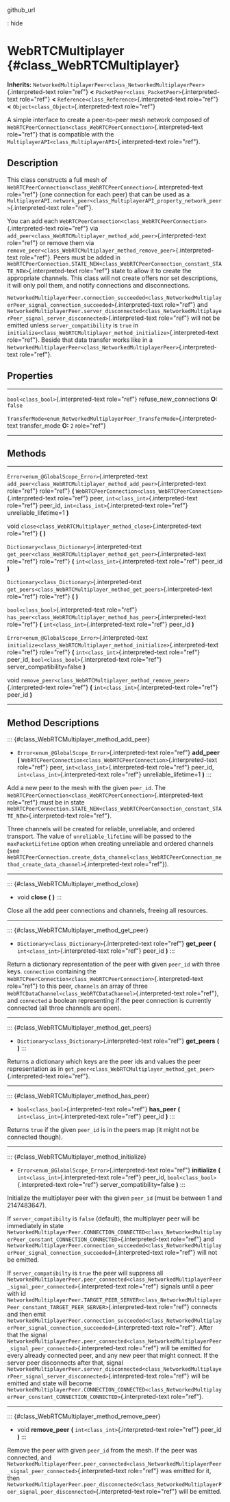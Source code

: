 github\_url

:   hide

WebRTCMultiplayer {#class_WebRTCMultiplayer}
=================

**Inherits:**
`NetworkedMultiplayerPeer<class_NetworkedMultiplayerPeer>`{.interpreted-text
role="ref"} **\<** `PacketPeer<class_PacketPeer>`{.interpreted-text
role="ref"} **\<** `Reference<class_Reference>`{.interpreted-text
role="ref"} **\<** `Object<class_Object>`{.interpreted-text role="ref"}

A simple interface to create a peer-to-peer mesh network composed of
`WebRTCPeerConnection<class_WebRTCPeerConnection>`{.interpreted-text
role="ref"} that is compatible with the
`MultiplayerAPI<class_MultiplayerAPI>`{.interpreted-text role="ref"}.

Description
-----------

This class constructs a full mesh of
`WebRTCPeerConnection<class_WebRTCPeerConnection>`{.interpreted-text
role="ref"} (one connection for each peer) that can be used as a
`MultiplayerAPI.network_peer<class_MultiplayerAPI_property_network_peer>`{.interpreted-text
role="ref"}.

You can add each
`WebRTCPeerConnection<class_WebRTCPeerConnection>`{.interpreted-text
role="ref"} via
`add_peer<class_WebRTCMultiplayer_method_add_peer>`{.interpreted-text
role="ref"} or remove them via
`remove_peer<class_WebRTCMultiplayer_method_remove_peer>`{.interpreted-text
role="ref"}. Peers must be added in
`WebRTCPeerConnection.STATE_NEW<class_WebRTCPeerConnection_constant_STATE_NEW>`{.interpreted-text
role="ref"} state to allow it to create the appropriate channels. This
class will not create offers nor set descriptions, it will only poll
them, and notify connections and disconnections.

`NetworkedMultiplayerPeer.connection_succeeded<class_NetworkedMultiplayerPeer_signal_connection_succeeded>`{.interpreted-text
role="ref"} and
`NetworkedMultiplayerPeer.server_disconnected<class_NetworkedMultiplayerPeer_signal_server_disconnected>`{.interpreted-text
role="ref"} will not be emitted unless `server_compatibility` is `true`
in
`initialize<class_WebRTCMultiplayer_method_initialize>`{.interpreted-text
role="ref"}. Beside that data transfer works like in a
`NetworkedMultiplayerPeer<class_NetworkedMultiplayerPeer>`{.interpreted-text
role="ref"}.

Properties
----------

  ------------------------------------------------------------------------------ -------------------------- ------------
  `bool<class_bool>`{.interpreted-text role="ref"}                               refuse\_new\_connections   **O:**
                                                                                                            `false`

  `TransferMode<enum_NetworkedMultiplayerPeer_TransferMode>`{.interpreted-text   transfer\_mode             **O:** `2`
  role="ref"}                                                                                               
  ------------------------------------------------------------------------------ -------------------------- ------------

Methods
-------

  ---------------------------------------------------- -----------------------------------------------------------------------------
  `Error<enum_@GlobalScope_Error>`{.interpreted-text   `add_peer<class_WebRTCMultiplayer_method_add_peer>`{.interpreted-text
  role="ref"}                                          role="ref"} **(**
                                                       `WebRTCPeerConnection<class_WebRTCPeerConnection>`{.interpreted-text
                                                       role="ref"} peer, `int<class_int>`{.interpreted-text role="ref"} peer\_id,
                                                       `int<class_int>`{.interpreted-text role="ref"} unreliable\_lifetime=1 **)**

  void                                                 `close<class_WebRTCMultiplayer_method_close>`{.interpreted-text role="ref"}
                                                       **(** **)**

  `Dictionary<class_Dictionary>`{.interpreted-text     `get_peer<class_WebRTCMultiplayer_method_get_peer>`{.interpreted-text
  role="ref"}                                          role="ref"} **(** `int<class_int>`{.interpreted-text role="ref"} peer\_id
                                                       **)**

  `Dictionary<class_Dictionary>`{.interpreted-text     `get_peers<class_WebRTCMultiplayer_method_get_peers>`{.interpreted-text
  role="ref"}                                          role="ref"} **(** **)**

  `bool<class_bool>`{.interpreted-text role="ref"}     `has_peer<class_WebRTCMultiplayer_method_has_peer>`{.interpreted-text
                                                       role="ref"} **(** `int<class_int>`{.interpreted-text role="ref"} peer\_id
                                                       **)**

  `Error<enum_@GlobalScope_Error>`{.interpreted-text   `initialize<class_WebRTCMultiplayer_method_initialize>`{.interpreted-text
  role="ref"}                                          role="ref"} **(** `int<class_int>`{.interpreted-text role="ref"} peer\_id,
                                                       `bool<class_bool>`{.interpreted-text role="ref"} server\_compatibility=false
                                                       **)**

  void                                                 `remove_peer<class_WebRTCMultiplayer_method_remove_peer>`{.interpreted-text
                                                       role="ref"} **(** `int<class_int>`{.interpreted-text role="ref"} peer\_id
                                                       **)**
  ---------------------------------------------------- -----------------------------------------------------------------------------

Method Descriptions
-------------------

::: {#class_WebRTCMultiplayer_method_add_peer}
-   `Error<enum_@GlobalScope_Error>`{.interpreted-text role="ref"}
    **add\_peer** **(**
    `WebRTCPeerConnection<class_WebRTCPeerConnection>`{.interpreted-text
    role="ref"} peer, `int<class_int>`{.interpreted-text role="ref"}
    peer\_id, `int<class_int>`{.interpreted-text role="ref"}
    unreliable\_lifetime=1 **)**
:::

Add a new peer to the mesh with the given `peer_id`. The
`WebRTCPeerConnection<class_WebRTCPeerConnection>`{.interpreted-text
role="ref"} must be in state
`WebRTCPeerConnection.STATE_NEW<class_WebRTCPeerConnection_constant_STATE_NEW>`{.interpreted-text
role="ref"}.

Three channels will be created for reliable, unreliable, and ordered
transport. The value of `unreliable_lifetime` will be passed to the
`maxPacketLifetime` option when creating unreliable and ordered channels
(see
`WebRTCPeerConnection.create_data_channel<class_WebRTCPeerConnection_method_create_data_channel>`{.interpreted-text
role="ref"}).

------------------------------------------------------------------------

::: {#class_WebRTCMultiplayer_method_close}
-   void **close** **(** **)**
:::

Close all the add peer connections and channels, freeing all resources.

------------------------------------------------------------------------

::: {#class_WebRTCMultiplayer_method_get_peer}
-   `Dictionary<class_Dictionary>`{.interpreted-text role="ref"}
    **get\_peer** **(** `int<class_int>`{.interpreted-text role="ref"}
    peer\_id **)**
:::

Return a dictionary representation of the peer with given `peer_id` with
three keys. `connection` containing the
`WebRTCPeerConnection<class_WebRTCPeerConnection>`{.interpreted-text
role="ref"} to this peer, `channels` an array of three
`WebRTCDataChannel<class_WebRTCDataChannel>`{.interpreted-text
role="ref"}, and `connected` a boolean representing if the peer
connection is currently connected (all three channels are open).

------------------------------------------------------------------------

::: {#class_WebRTCMultiplayer_method_get_peers}
-   `Dictionary<class_Dictionary>`{.interpreted-text role="ref"}
    **get\_peers** **(** **)**
:::

Returns a dictionary which keys are the peer ids and values the peer
representation as in
`get_peer<class_WebRTCMultiplayer_method_get_peer>`{.interpreted-text
role="ref"}.

------------------------------------------------------------------------

::: {#class_WebRTCMultiplayer_method_has_peer}
-   `bool<class_bool>`{.interpreted-text role="ref"} **has\_peer** **(**
    `int<class_int>`{.interpreted-text role="ref"} peer\_id **)**
:::

Returns `true` if the given `peer_id` is in the peers map (it might not
be connected though).

------------------------------------------------------------------------

::: {#class_WebRTCMultiplayer_method_initialize}
-   `Error<enum_@GlobalScope_Error>`{.interpreted-text role="ref"}
    **initialize** **(** `int<class_int>`{.interpreted-text role="ref"}
    peer\_id, `bool<class_bool>`{.interpreted-text role="ref"}
    server\_compatibility=false **)**
:::

Initialize the multiplayer peer with the given `peer_id` (must be
between 1 and 2147483647).

If `server_compatibilty` is `false` (default), the multiplayer peer will
be immediately in state
`NetworkedMultiplayerPeer.CONNECTION_CONNECTED<class_NetworkedMultiplayerPeer_constant_CONNECTION_CONNECTED>`{.interpreted-text
role="ref"} and
`NetworkedMultiplayerPeer.connection_succeeded<class_NetworkedMultiplayerPeer_signal_connection_succeeded>`{.interpreted-text
role="ref"} will not be emitted.

If `server_compatibilty` is `true` the peer will suppress all
`NetworkedMultiplayerPeer.peer_connected<class_NetworkedMultiplayerPeer_signal_peer_connected>`{.interpreted-text
role="ref"} signals until a peer with id
`NetworkedMultiplayerPeer.TARGET_PEER_SERVER<class_NetworkedMultiplayerPeer_constant_TARGET_PEER_SERVER>`{.interpreted-text
role="ref"} connects and then emit
`NetworkedMultiplayerPeer.connection_succeeded<class_NetworkedMultiplayerPeer_signal_connection_succeeded>`{.interpreted-text
role="ref"}. After that the signal
`NetworkedMultiplayerPeer.peer_connected<class_NetworkedMultiplayerPeer_signal_peer_connected>`{.interpreted-text
role="ref"} will be emitted for every already connected peer, and any
new peer that might connect. If the server peer disconnects after that,
signal
`NetworkedMultiplayerPeer.server_disconnected<class_NetworkedMultiplayerPeer_signal_server_disconnected>`{.interpreted-text
role="ref"} will be emitted and state will become
`NetworkedMultiplayerPeer.CONNECTION_CONNECTED<class_NetworkedMultiplayerPeer_constant_CONNECTION_CONNECTED>`{.interpreted-text
role="ref"}.

------------------------------------------------------------------------

::: {#class_WebRTCMultiplayer_method_remove_peer}
-   void **remove\_peer** **(** `int<class_int>`{.interpreted-text
    role="ref"} peer\_id **)**
:::

Remove the peer with given `peer_id` from the mesh. If the peer was
connected, and
`NetworkedMultiplayerPeer.peer_connected<class_NetworkedMultiplayerPeer_signal_peer_connected>`{.interpreted-text
role="ref"} was emitted for it, then
`NetworkedMultiplayerPeer.peer_disconnected<class_NetworkedMultiplayerPeer_signal_peer_disconnected>`{.interpreted-text
role="ref"} will be emitted.
